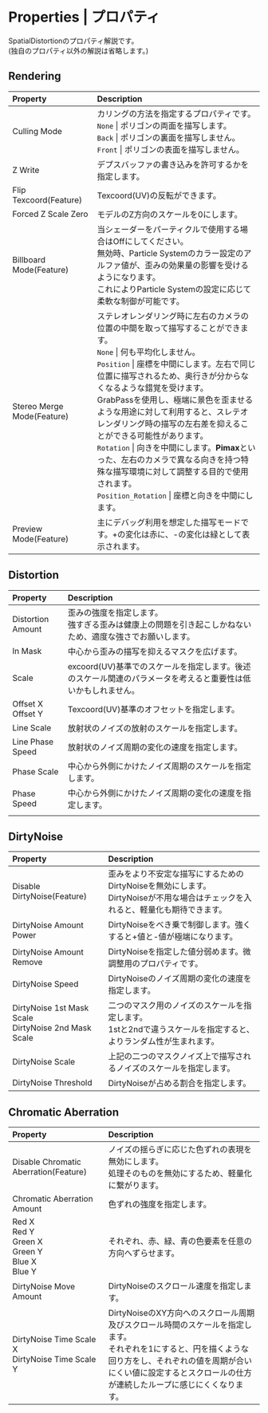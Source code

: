 # Properties | プロパティ
SpatialDistortionのプロパティ解説です。<br>
(独自のプロパティ以外の解説は省略します。)


## Rendering
|Property|Description|
|:--|:--|
|Culling Mode|カリングの方法を指定するプロパティです。<br>`None` \| ポリゴンの両面を描写します。<br>`Back` \| ポリゴンの裏面を描写しません。<br>`Front` \| ポリゴンの表面を描写しません。|
|Z Write|デプスバッファの書き込みを許可するかを指定します。|
|Flip Texcoord(Feature)|Texcoord(UV)の反転ができます。|
|Forced Z Scale Zero|モデルのZ方向のスケールを0にします。|
|Billboard Mode(Feature)|当シェーダーをパーティクルで使用する場合はOffにしてください。<br>無効時、Particle Systemのカラー設定のアルファ値が、歪みの効果量の影響を受けるようになります。<br>これによりParticle Systemの設定に応じて柔軟な制御が可能です。|
|Stereo Merge Mode(Feature) | ステレオレンダリング時に左右のカメラの位置の中間を取って描写することができます。<br>`None` \| 何も平均化しません。<br>`Position` \| 座標を中間にします。左右で同じ位置に描写されるため、奥行きが分からなくなるような錯覚を受けます。<br>GrabPassを使用し、極端に景色を歪ませるような用途に対して利用すると、スレテオレンダリング時の描写の左右差を抑えることができる可能性があります。<br>`Rotation` \| 向きを中間にします。**Pimax**といった、左右のカメラで異なる向きを持つ特殊な描写環境に対して調整する目的で使用されます。<br>`Position_Rotation` \| 座標と向きを中間にします。|
|Preview Mode(Feature)|主にデバッグ利用を想定した描写モードです。+の変化は赤に、-の変化は緑として表示されます。|


## Distortion
|Property|Description|
|:--|:--|
|Distortion Amount|歪みの強度を指定します。<br>強すぎる歪みは健康上の問題を引き起こしかねないため、適度な強さでお願いします。|
|In Mask|中心から歪みの描写を抑えるマスクを広げます。|
|Scale|excoord(UV)基準でのスケールを指定します。後述のスケール関連のパラメータを考えると重要性は低いかもしれません。|
|Offset X<br>Offset Y|Texcoord(UV)基準のオフセットを指定します。|
|Line Scale|放射状のノイズの放射のスケールを指定します。|
|Line Phase Speed|放射状のノイズ周期の変化の速度を指定します。|
|Phase Scale|中心から外側にかけたノイズ周期のスケールを指定します。|
|Phase Speed|中心から外側にかけたノイズ周期の変化の速度を指定します。|
|||

## DirtyNoise
|Property|Description|
|:--|:--|
|Disable DirtyNoise(Feature)|歪みをより不安定な描写にするためのDirtyNoiseを無効にします。<br>DirtyNoiseが不用な場合はチェックを入れると、軽量化も期待できます。|
|DirtyNoise Amount Power|DirtyNoiseをべき乗で制御します。強くすると+値と-値が極端になります。|
|DirtyNoise Amount Remove|DirtyNoiseを指定した値分弱めます。微調整用のプロパティです。|
|DirtyNoise Speed|DirtyNoiseのノイズ周期の変化の速度を指定します。|
|DirtyNoise 1st Mask Scale<br>DirtyNoise 2nd Mask Scale|二つのマスク用のノイズのスケールを指定します。<br>1stと2ndで違うスケールを指定すると、よりランダム性が生まれます。|
|DirtyNoise Scale|上記の二つのマスクノイズ上で描写されるノイズのスケールを指定します。|
|DirtyNoise Threshold|DirtyNoiseが占める割合を指定します。|

## Chromatic Aberration
|Property|Description|
|:--|:--|
|Disable Chromatic Aberration(Feature)|ノイズの揺らぎに応じた色ずれの表現を無効にします。<br>処理そのものを無効にするため、軽量化に繋がります。|
|Chromatic Aberration Amount|色ずれの強度を指定します。|
|Red X<br>Red Y<br>Green X<br>Green Y<br>Blue X<br>Blue Y|それぞれ、赤、緑、青の色要素を任意の方向へずらせます。|
|DirtyNoise Move Amount|DirtyNoiseのスクロール速度を指定します。|
|DirtyNoise Time Scale X<br>DirtyNoise Time Scale Y|DirtyNoiseのXY方向へのスクロール周期及びスクロール時間のスケールを指定します。<br>それぞれを1にすると、円を描くような回り方をし、それぞれの値を周期が合いにくい値に設定するとスクロールの仕方が連続したループに感じにくくなります。|